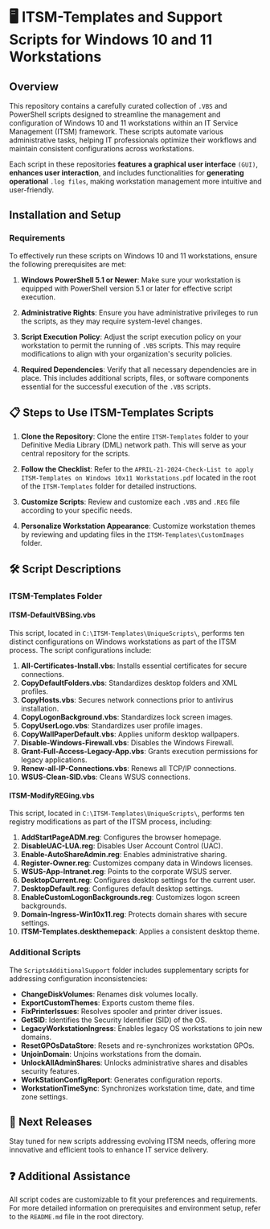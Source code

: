 # 🖥️ ITSM-Templates and Support Scripts for Windows 10 and 11 Workstations

## Overview

This repository contains a carefully curated collection of `.VBS` and PowerShell scripts designed to streamline the management and configuration of Windows 10 and 11 workstations within an IT Service Management (ITSM) framework. These scripts automate various administrative tasks, helping IT professionals optimize their workflows and maintain consistent configurations across workstations.

Each script in these repositories **features a graphical user interface** `(GUI)`, **enhances user interaction**, and includes functionalities for **generating operational** `.log files`, making workstation management more intuitive and user-friendly.

## Installation and Setup

### Requirements

To effectively run these scripts on Windows 10 and 11 workstations, ensure the following prerequisites are met:

1. **Windows PowerShell 5.1 or Newer**: Make sure your workstation is equipped with PowerShell version 5.1 or later for effective script execution.

2. **Administrative Rights**: Ensure you have administrative privileges to run the scripts, as they may require system-level changes.

3. **Script Execution Policy**: Adjust the script execution policy on your workstation to permit the running of `.VBS` scripts. This may require modifications to align with your organization's security policies.

4. **Required Dependencies**: Verify that all necessary dependencies are in place. This includes additional scripts, files, or software components essential for the successful execution of the `.VBS` scripts.

## 📋 Steps to Use ITSM-Templates Scripts

1. **Clone the Repository**: Clone the entire `ITSM-Templates` folder to your Definitive Media Library (DML) network path. This will serve as your central repository for the scripts.

2. **Follow the Checklist**: Refer to the `APRIL-21-2024-Check-List to apply ITSM-Templates on Windows 10x11 Workstations.pdf` located in the root of the `ITSM-Templates` folder for detailed instructions.

3. **Customize Scripts**: Review and customize each `.VBS` and `.REG` file according to your specific needs.

4. **Personalize Workstation Appearance**: Customize workstation themes by reviewing and updating files in the `ITSM-Templates\CustomImages` folder.

## 🛠️ Script Descriptions

### ITSM-Templates Folder

#### ITSM-DefaultVBSing.vbs

This script, located in `C:\ITSM-Templates\UniqueScripts\`, performs ten distinct configurations on Windows workstations as part of the ITSM process. The script configurations include:

1. **All-Certificates-Install.vbs**: Installs essential certificates for secure connections.
2. **CopyDefaultFolders.vbs**: Standardizes desktop folders and XML profiles.
3. **CopyHosts.vbs**: Secures network connections prior to antivirus installation.
4. **CopyLogonBackground.vbs**: Standardizes lock screen images.
5. **CopyUserLogo.vbs**: Standardizes user profile images.
6. **CopyWallPaperDefault.vbs**: Applies uniform desktop wallpapers.
7. **Disable-Windows-Firewall.vbs**: Disables the Windows Firewall.
8. **Grant-Full-Access-Legacy-App.vbs**: Grants execution permissions for legacy applications.
9. **Renew-all-IP-Connections.vbs**: Renews all TCP/IP connections.
10. **WSUS-Clean-SID.vbs**: Cleans WSUS connections.

#### ITSM-ModifyREGing.vbs

This script, located in `C:\ITSM-Templates\UniqueScripts\`, performs ten registry modifications as part of the ITSM process, including:

1. **AddStartPageADM.reg**: Configures the browser homepage.
2. **DisableUAC-LUA.reg**: Disables User Account Control (UAC).
3. **Enable-AutoShareAdmin.reg**: Enables administrative sharing.
4. **Register-Owner.reg**: Customizes company data in Windows licenses.
5. **WSUS-App-Intranet.reg**: Points to the corporate WSUS server.
6. **DesktopCurrent.reg**: Configures desktop settings for the current user.
7. **DesktopDefault.reg**: Configures default desktop settings.
8. **EnableCustomLogonBackgrounds.reg**: Customizes logon screen backgrounds.
9. **Domain-Ingress-Win10x11.reg**: Protects domain shares with secure settings.
10. **ITSM-Templates.deskthemepack**: Applies a consistent desktop theme.

### Additional Scripts

The `ScriptsAdditionalSupport` folder includes supplementary scripts for addressing configuration inconsistencies:

- **ChangeDiskVolumes**: Renames disk volumes locally.
- **ExportCustomThemes**: Exports custom theme files.
- **FixPrinterIssues**: Resolves spooler and printer driver issues.
- **GetSID**: Identifies the Security Identifier (SID) of the OS.
- **LegacyWorkstationIngress**: Enables legacy OS workstations to join new domains.
- **ResetGPOsDataStore**: Resets and re-synchronizes workstation GPOs.
- **UnjoinDomain**: Unjoins workstations from the domain.
- **UnlockAllAdminShares**: Unlocks administrative shares and disables security features.
- **WorkStationConfigReport**: Generates configuration reports.
- **WorkstationTimeSync**: Synchronizes workstation time, date, and time zone settings.

## 🚀 Next Releases

Stay tuned for new scripts addressing evolving ITSM needs, offering more innovative and efficient tools to enhance IT service delivery.

## ❓ Additional Assistance

All script codes are customizable to fit your preferences and requirements. For more detailed information on prerequisites and environment setup, refer to the `README.md` file in the root directory.
